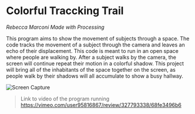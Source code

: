 # Colorful Traccking Trail 
_Rebecca Marconi_
_Made with Processing_


This program aims to show the movement of subjects through a space. The code tracks the movement of a subject through the camera and leaves an echo of their displacement. This code is meant to run in an open space where people are walking by. After a subject walks by the camera, the screen will continue repeat their motion in a colorful shadow. This project will bring all of the inhabitants of the space together on the screen, as people walk by their shadows will all accumulate to show a busy hallway. 


>
![Screen Capture](/Colorful_Trail/TrackingTrail.jpeg)
>Link to video of the program running
https://vimeo.com/user95816867/review/327793338/68fe3496b6

